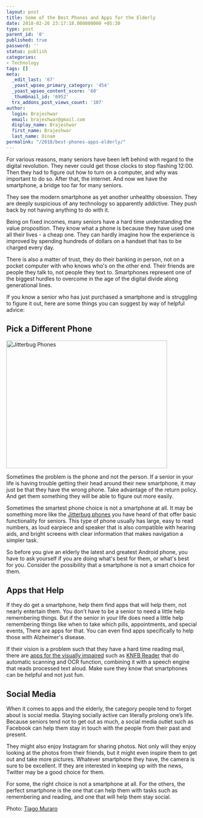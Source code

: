 ```yaml
---
layout: post
title: Some of the Best Phones and Apps for the Elderly
date: 2018-02-26 23:17:18.000000000 +05:30
type: post
parent_id: '0'
published: true
password: ''
status: publish
categories:
- Technology
tags: []
meta:
  _edit_last: '67'
  _yoast_wpseo_primary_category: '454'
  _yoast_wpseo_content_score: '60'
  _thumbnail_id: '6952'
  trx_addons_post_views_count: '107'
author:
  login: Brajeshwar
  email: brajeshwar@gmail.com
  display_name: Brajeshwar
  first_name: Brajeshwar
  last_name: Oinam
permalink: "/2018/best-phones-apps-elderly/"
---
```

<p>For various reasons, many seniors have been left behind with regard to the digital revolution. They never could get those clocks to stop flashing 12:00. Then they had to figure out how to turn on a computer, and why was important to do so. After that, the internet. And now we have the smartphone, a bridge too far for many seniors.</p>
<p>They see the modern smartphone as yet another unhealthy obsession. They are deeply suspicious of any technology so apparently addictive. They push back by not having anything to do with it.</p>
<p>Being on fixed incomes, many seniors have a hard time understanding the value proposition. They know what a phone is because they have used one all their lives - a cheap one. They can hardly imagine how the experience is improved by spending hundreds of dollars on a handset that has to be charged every day.</p>
<p>There is also a matter of trust, they do their banking in person, not on a pocket computer with who knows who's on the other end. Their friends are people they talk to, not people they text to. Smartphones represent one of the biggest hurdles to overcome in the age of the digital divide along generational lines.</p>
<p><!--more--></p>
<p>If you know a senior who has just purchased a smartphone and is struggling to figure it out, here are some things you can suggest by way of helpful advice:</p>
<h2>Pick a Different Phone</h2>
<p><a href="http://www.jitterbugdirect.com/"><img src="{{ site.baseurl }}/assets/2018/02/jitterbug-phone-colors.jpg" alt="Jitterbug Phones" width="424" height="336" class="alignright size-full wp-image-6953" /></a></p>
<p>Sometimes the problem is the phone and not the person. If a senior in your life is having trouble getting their head around their new smartphone, it may just be that they have the wrong phone. Take advantage of the return policy. And get them something they will be able to figure out more easily. </p>
<p>Sometimes the smartest phone choice is not a smartphone at all. It may be something more like the <a href="http://www.jitterbugdirect.com/">Jitterbug phones</a> you have heard of that offer basic functionality for seniors. This type of phone usually has large, easy to read numbers, as loud earpiece and speaker that is also compatible with hearing aids, and bright screens with clear information that makes navigation a simpler task.</p>
<p>So before you give an elderly the latest and greatest Android phone, you have to ask yourself if you are doing what's best for them, or what's best for you. Consider the possibility that a smartphone is not a smart choice for them.</p>
<h2>Apps that Help</h2>
<p>If they do get a smartphone, help them find apps that will help them, not nearly entertain them. You don’t have to be a senior to need a little help remembering things. But if the senior in your life does need a little help remembering things like when to take which pills, appointments, and special events, There are apps for that. You can even find apps specifically to help those with Alzheimer's disease.</p>
<p>If their vision is a problem such that they have a hard time reading mail, there are <a href="https://brailleworks.com/5-top-mobile-apps-for-the-blind/">apps for the visually impaired</a> such as <a href="http://www.knfbreader.com/">KNFB Reader</a> that do automatic scanning and OCR function, combining it with a speech engine that reads processed text aloud. Make sure they know that smartphones can be helpful and not just fun.</p>
<h2>Social Media</h2>
<p>When it comes to apps and the elderly, the category people tend to forget about is social media. Staying socially active can literally prolong one’s life. Because seniors tend not to get out as much, a social media outlet such as Facebook can help them stay in touch with the people from their past and present.</p>
<p>They might also enjoy Instagram for sharing photos. Not only will they enjoy looking at the photos from their friends, but it might even inspire them to get out and take more pictures. Whatever smartphone they have, the camera is sure to be excellent. If they are interested in keeping up with the news, Twitter may be a good choice for them.</p>
<p>For some, the right choice is not a smartphone at all. For the others, the perfect smartphone is the one that can help them with tasks such as remembering and reading, and one that will help them stay social.</p>
<p>Photo: <a href="https://unsplash.com/@tiago">Tiago Muraro</a></p>
